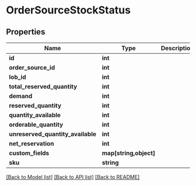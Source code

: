 # OrderSourceStockStatus

## Properties
Name | Type | Description | Notes
------------ | ------------- | ------------- | -------------
**id** | **int** |  | [optional] 
**order_source_id** | **int** |  | 
**lob_id** | **int** |  | [optional] 
**total_reserved_quantity** | **int** |  | [optional] 
**demand** | **int** |  | [optional] 
**reserved_quantity** | **int** |  | [optional] 
**quantity_available** | **int** |  | [optional] 
**orderable_quantity** | **int** |  | [optional] 
**unreserved_quantity_available** | **int** |  | [optional] 
**net_reservation** | **int** |  | [optional] 
**custom_fields** | **map[string,object]** |  | [optional] 
**sku** | **string** |  | [optional] 

[[Back to Model list]](../README.md#documentation-for-models) [[Back to API list]](../README.md#documentation-for-api-endpoints) [[Back to README]](../README.md)


